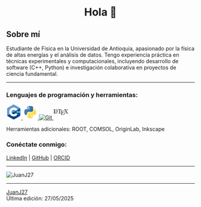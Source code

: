 <h1 align="center">Hola 👋</h1>

<h2 align="left">Sobre mí</h2>
<p>Estudiante de Física en la Universidad de Antioquia, apasionado por la física de altas energías y el análisis de datos. Tengo experiencia práctica en técnicas experimentales y computacionales, incluyendo desarrollo de software (C++, Python) e investigación colaborativa en proyectos de ciencia fundamental.</p>

---

<h3 align="left">Lenguajes de programación y herramientas:</h3>
<p align="left">
<a href="https://isocpp.org/" target="_blank" rel="noreferrer"> <img src="https://raw.githubusercontent.com/devicons/devicon/master/icons/cplusplus/cplusplus-original.svg" alt="C++" width="40" height="40"/> </a>
<a href="https://www.python.org" target="_blank" rel="noreferrer"> <img src="https://raw.githubusercontent.com/devicons/devicon/master/icons/python/python-original.svg" alt="Python" width="40" height="40"/> </a>
<a href="https://git-scm.com/" target="_blank" rel="noreferrer"> <img src="https://www.vectorlogo.zone/logos/git-scm/git-scm-icon.svg" alt="Git" width="40" height="40"/> </a>
<a href="https://www.latex-project.org/" target="_blank" rel="noreferrer"> <img src="https://raw.githubusercontent.com/devicons/devicon/master/icons/latex/latex-original.svg" alt="LaTeX" width="40" height="40"/> </a>
</p>
<p>Herramientas adicionales: ROOT, COMSOL, OriginLab, Inkscape</p>


<h3 align="left">Conéctate conmigo:</h3>
<p align="left">
<a href="https://linkedin.com/in/juan-montoya" target="_blank">LinkedIn</a> | 
<a href="https://github.com/JuanJ27" target="_blank">GitHub</a> | 
<a href="https://orcid.org/0009-0006-6739-8449" target="_blank">ORCID</a>
</p>

---

<p align="left"> <img src="https://komarev.com/ghpvc/?username=JuanJ27&label=Vistas%20del%20perfil&color=0e75b6&style=flat" alt="JuanJ27" /> </p>

---

[JuanJ27](https://github.com/JuanJ27)  
Última edición: 27/05/2025

